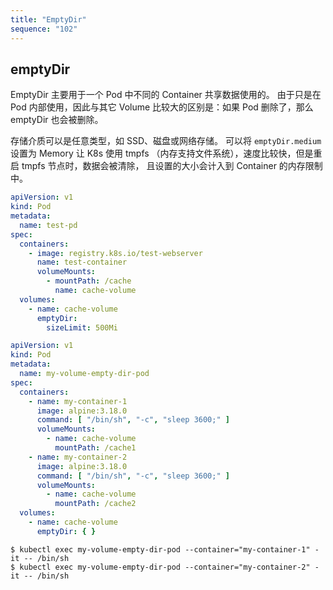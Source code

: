 ```yaml
---
title: "EmptyDir"
sequence: "102"
---
```


## emptyDir

EmptyDir 主要用于一个 Pod 中不同的 Container 共享数据使用的。
由于只是在 Pod 内部使用，因此与其它 Volume 比较大的区别是：如果 Pod 删除了，那么 emptyDir 也会被删除。

存储介质可以是任意类型，如 SSD、磁盘或网络存储。
可以将 `emptyDir.medium` 设置为 Memory 让 K8s 使用 tmpfs （内存支持文件系统），速度比较快，但是重启 tmpfs 节点时，数据会被清除，
且设置的大小会计入到 Container 的内存限制中。

```yaml
apiVersion: v1
kind: Pod
metadata:
  name: test-pd
spec:
  containers:
    - image: registry.k8s.io/test-webserver
      name: test-container
      volumeMounts:
        - mountPath: /cache
          name: cache-volume
  volumes:
    - name: cache-volume
      emptyDir:
        sizeLimit: 500Mi
```

```yaml
apiVersion: v1
kind: Pod
metadata:
  name: my-volume-empty-dir-pod
spec:
  containers:
    - name: my-container-1
      image: alpine:3.18.0
      command: [ "/bin/sh", "-c", "sleep 3600;" ]
      volumeMounts:
        - name: cache-volume
          mountPath: /cache1
    - name: my-container-2
      image: alpine:3.18.0
      command: [ "/bin/sh", "-c", "sleep 3600;" ]
      volumeMounts:
        - name: cache-volume
          mountPath: /cache2
  volumes:
    - name: cache-volume
      emptyDir: { }
```

```text
$ kubectl exec my-volume-empty-dir-pod --container="my-container-1" -it -- /bin/sh
$ kubectl exec my-volume-empty-dir-pod --container="my-container-2" -it -- /bin/sh
```
